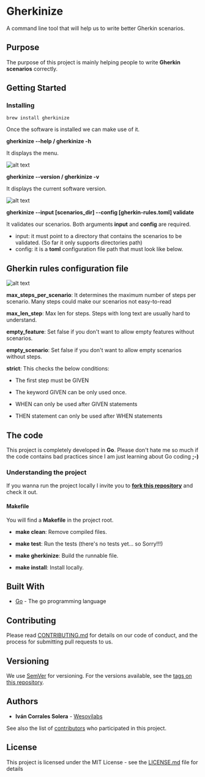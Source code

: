 # Gherkinize

A command line tool that will help us to write better Gherkin scenarios.


## Purpose

The purpose of this project is mainly helping people to write **Gherkin scenarios** correctly.


## Getting Started


### Installing

```
brew install gherkinize
```

Once the software is installed we can make use of it.

**gherkinize --help / gherkinize -h**

It displays the menu.

![alt text](https://github.com/wesovilabs/gherkinize/blob/master/doc/helpmenu.png "Gherkinize help")

**gherkinize --version / gherkinize -v**

It displays the current software version.

![alt text](https://github.com/wesovilabs/gherkinize/blob/master/doc/versionmenu.png "Gherkinize version")

**gherkinize --input [scenarios_dir] --config [gherkin-rules.toml] validate**

It validates our scenarios. Both arguments **input** and **config** are required.

- input: it must point to a directory that contains the scenarios to be validated. (So far it only supports directories path)
- config:  it is a **toml** configuration file path that must look like below.


## Gherkin rules configuration file

![alt text](https://github.com/wesovilabs/gherkinize/blob/master/doc/config.png "Gherkin Rules Validator")

**max_steps_per_scenario**: It determines the maximum number of steps per scenario. Many steps could make our scenarios not easy-to-read

**max_len_step**: Max len for steps. Steps with long text are usually hard to understand.

**empty_feature**: Set false if you don't want to allow empty features without scenarios.

**empty_scenario**: Set false if you don't want to allow empty scenarios without steps.

**strict**: This checks the below conditions:

* The first step must be GIVEN

* The keyword GIVEN can be only used once.

* WHEN can only be used after GIVEN statements

* THEN statement can only be used after WHEN statements




## The code

This project is completely developed in **Go**. Please don't hate me so much if the code contains bad practices since I am just learning about Go coding **;-)**

### Understanding the project

If you wanna run the project locally I invite you to **[fork this repository](https://github.com/wesovilabs/gherkinize)** and check it out.

#### Makefile

You will find a **Makefile** in the project root.

* **make clean**: Remove compiled files.

* **make test**: Run the tests  (there's no tests yet... so Sorry!!!)

* **make gherkinize**: Build the runnable file.

* **make install**: Install locally.


## Built With

* [Go](https://golang.org/) - The go programming language

## Contributing

Please read [CONTRIBUTING.md](https://github.com/wesovilabs/gherkinize/blob/master/CONTRIBUTING.md) for details on our code of conduct, and the process for submitting pull requests to us.

## Versioning

We use [SemVer](http://semver.org/) for versioning. For the versions available, see the [tags on this repository](https://github.com/wesovilabs/gherkinize/tags).

## Authors

* **Iván Corrales Solera** - [Wesovilabs](http://www.wesovilabs.com)

See also the list of [contributors](https://github.com/wesovilabs/gherkinize/contributors) who participated in this project.

## License

This project is licensed under the MIT License - see the [LICENSE.md](LICENSE.md) file for details
